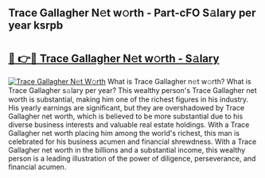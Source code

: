 ## Trace Gallagher N𝚎t w𝚘rth - Part-cFO S𝚊lary per year ksrpb

# <h2><a href="http://gc3d3h9.nevu.top/?p=Trace+Gallagher">🔗 👉🔴 Trace Gallagher N𝚎t w𝚘rth - S𝚊lary</a></h2>

[![Trace Gallagher N𝚎t W𝚘rth](https://i.imgur.com/Oavwk0R.jpeg)](http://gc3d3h9.nevu.top/?p=Trace+Gallagher)
What is Trace Gallagher n𝚎t w𝚘rth? What is Trace Gallagher s𝚊lary per year?
This wealthy person's Trace Gallagher net worth is substantial, making him one of the richest figures in his industry. His yearly earnings are significant, but they are overshadowed by Trace Gallagher net worth, which is believed to be more substantial due to his diverse business interests and valuable real estate holdings. With a Trace Gallagher net worth placing him among the world's richest, this man is celebrated for his business acumen and financial shrewdness. With a Trace Gallagher net worth in the billions and a substantial income, this wealthy person is a leading illustration of the power of diligence, perseverance, and financial acumen.
